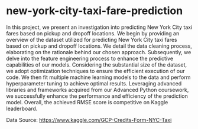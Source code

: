 # new-york-city-taxi-fare-prediction

In this project, we present an investigation into predicting New York City taxi fares based on pickup and dropoff locations. We begin by providing an overview of the dataset utilized for predicting New York City taxi fares based on pickup and dropoff locations. We detail the data cleaning process, elaborating on the rationale behind our chosen approach. Subsequently, we delve into the feature engineering process to enhance the predictive capabilities of our models. Considering the substantial size of the dataset, we adopt optimization techniques to ensure the efficient execution of our code. We then fit multiple machine learning models to the data and perform hyperparameter tuning to achieve optimal results. Leveraging advanced libraries and frameworks acquired from our Advanced Python coursework, we successfully enhance the performance and efficiency of the prediction model. Overall, the achieved RMSE score is competitive on Kaggle leaderboard.

Data Source: https://www.kaggle.com/GCP-Credits-Form-NYC-Taxi
